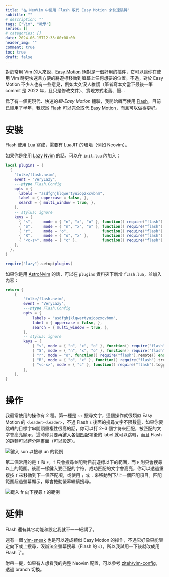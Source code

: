 ```yaml
---
title: "在 NeoVim 中使用 Flash 取代 Easy Motion 來快速跳轉"
subtitle: ""
# description: ""
tags: ["Vim", "教學"]
series: []
# categories: []
date: 2024-06-15T12:33:00+08:00
header_img: ""
comment: true
toc: true
draft: false
---
```


對於常用 Vim 的人來說，[Easy Motion](https://github.com/easymotion/vim-easymotion) 絕對是一個好用的插件，它可以讓你在使用 Vim 時更快速且方便的將遊標移動到螢幕上任何想要的位置。不過，對於 Easy Motion 不少人也有一些意見，例如太久沒人維護（筆者寫本文當下最後一筆 commit 是 2022 年，且只是修改文件）、實現方式老舊、慢...

爲了有一個更現代、快速的*類-Easy Motion* 體驗，我開始轉而使用 [Flash](https://github.com/folke/flash.nvim)。目前已經用了半年，我認爲 Flash 可以完全取代 Easy Motion，而且可以做得更好。

<!--more-->

# 安裝

Flash 使用 Lua 寫成，需要有 LuaJIT 的環境（例如 Neovim）。

如果你是使用 [Lazy Nvim](https://github.com/folke/lazy.nvim) 的話，可以在 `init.lua` 內加入：

```lua
local plugins = {
  {
    "folke/flash.nvim",
    event = "VeryLazy",
    ---@type Flash.Config
    opts = {
      labels = "asdfghjklqwertyuiopzxcvbnm",
      label = { uppercase = false, },
      search = { multi_window = true, },
    },
    -- stylua: ignore
    keys = {
      { "s",     mode = { "n", "x", "o" }, function() require("flash").jump() end,              desc = "Flash" },
      { "S",     mode = { "n", "x", "o" }, function() require("flash").treesitter() end,        desc = "Flash Treesitter" },
      { "r",     mode = "o",               function() require("flash").remote() end,            desc = "Remote Flash" },
      { "R",     mode = { "o", "x" },      function() require("flash").treesitter_search() end, desc = "Treesitter Search" },
      { "<c-s>", mode = { "c" },           function() require("flash").toggle() end,            desc = "Toggle Flash Search" },
    },
  },
}

require("lazy").setup(plugins)
```

如果你是用 [AstroNvim](https://github.com/AstroNvim/AstroNvim) 的話，可以在 `plugins` 資料夾下新增 `flash.lua`，並加入內容：

```lua
return {
    {
        "folke/flash.nvim",
        event = "VeryLazy",
        ---@type Flash.Config
        opts = {
            labels = "asdfghjklqwertyuiopzxcvbnm",
            label = { uppercase = false, },
            search = { multi_window = true, },
        },
        -- stylua: ignore
        keys = {
            { "s", mode = { "n", "x", "o" }, function() require("flash").jump() end, desc = "Flash" },
            { "S", mode = { "n", "x", "o" }, function() require("flash").treesitter() end, desc = "Flash Treesitter" },
            { "r", mode = "o", function() require("flash").remote() end, desc = "Remote Flash" },
            { "R", mode = { "o", "x" }, function() require("flash").treesitter_search() end, desc = "Treesitter Search" },
            { "<c-s>", mode = { "c" }, function() require("flash").toggle() end, desc = "Toggle Flash Search" },
        },
    },
}
```

# 操作

我最常使用的操作有 2 種。第一種是 `s`+ 搜尋文字，這個操作就很類似 Easy Motion 的 `<leader><leader>`，不過 Flash `s` 後面的搜尋文字不限數量，如果你要跳轉的目標字串開頭重複性很高的話，你可以打 2~3 個字符來匹配，被匹配的文字會高亮顯示，這時你只要再鍵入各個匹配項後的 label 就可以跳轉，而且 Flash 的跳轉可以跨分隔畫面（可以設定）。

![鍵入 sun 以搜尋 un 的範例][op-s]

第二個常用的是 `f` 和 `F`。`f` 只會搜尋並配對目前遊標以下的範圍，而 `F` 則只會搜尋以上的範圍。後面一樣鍵入要匹配的字符，成功匹配的文字會高亮，你可以透過重複按 `f` 來移動到下一個匹配項，或使用 `;` 或 `.` 來移動到下/上一個匹配項目。匹配範圍超過螢幕顯示，即會捲動螢幕繼續搜尋。

![鍵入 fr 向下搜尋 r 的範例][op-f]

# 延伸

Flash 還有其它功能和設定我就不一一細講了。

還有一個 [vim-sneak](https://github.com/justinmk/vim-sneak) 也是可以達成類似 Easy Motion 的操作，不過它好像只能限定向下或上搜尋，沒辦法全螢幕搜尋（Flash 的 `s`），所以我試用一下後就改成用 Flash 了。


附帶一提，如果有人想看我的完整 Neovim 配置，可以參考 [ziteh/vim-config](https://github.com/ziteh/vim-config)，透過 branch 切換。

[op-s]: https://blogger.googleusercontent.com/img/b/R29vZ2xl/AVvXsEhsmKKhFqR0JYDZRZHeOXDHXqUacfTUG6CfT5tVXN0KRMYn3kKoxQZxwXaSm-dO9FLtdWn7RQCg3f5QzFENFr8tq0mxfBTaNdNpsKB6VlxNGINOOfbv2etEFmF90kg6ykWj5AmXOjQwCKa8Xqw7PueLB6IRgRmIvbG8zhbXbjycrjJnbcD661XnIQGBk0A/s16000/op-s.png
[op-f]: https://blogger.googleusercontent.com/img/b/R29vZ2xl/AVvXsEhcErCEr_JSKjS5fb0OyXvWj4OvihMl7PGoxKBGKngt74UHe5hyyfJLAbm23sQcXvbqTGjvaqgjSJ8nGuXKljvE8iWJYdFZdDU0PRZYYL0p4poHhcNczkl2PfY5Rr1Uq7KdFrKBoCHMRPoo86olNEmQGtt66xB4LfQM9aVfdTo4HsDu3G-hLqSVW6n1exE/s16000/op-f.png
